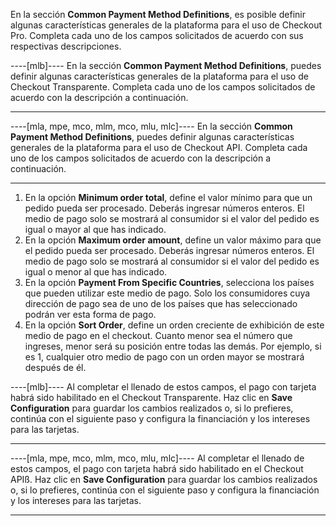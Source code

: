 En la sección **Common Payment Method Definitions**, es posible definir algunas características generales de la plataforma para el uso de Checkout Pro. Completa cada uno de los campos solicitados de acuerdo con sus respectivas descripciones.

----[mlb]----
En la sección **Common Payment Method Definitions**, puedes definir algunas características generales de la plataforma para el uso de Checkout Transparente. Completa cada uno de los campos solicitados de acuerdo con la descripción a continuación.

------------
----[mla, mpe, mco, mlm, mco, mlu, mlc]----
En la sección **Common Payment Method Definitions**, puedes definir algunas características generales de la plataforma para el uso de Checkout API. Completa cada uno de los campos solicitados de acuerdo con la descripción a continuación.

------------

1. En la opción **Minimum order total**, define el valor mínimo para que un pedido pueda ser procesado. Deberás ingresar números enteros. El medio de pago solo se mostrará al consumidor si el valor del pedido es igual o mayor al que has indicado.
2. En la opción **Maximum order amount**, define un valor máximo para que el pedido pueda ser procesado. Deberás ingresar números enteros. El medio de pago solo se mostrará al consumidor si el valor del pedido es igual o menor al que has indicado.
3. En la opción **Payment From Specific Countries**, selecciona los países que pueden utilizar este medio de pago. Solo los consumidores cuya dirección de pago sea de uno de los países que has seleccionado podrán ver esta forma de pago.
4. En la opción **Sort Order**, define un orden creciente de exhibición de este medio de pago en el checkout. Cuanto menor sea el número que ingreses, menor será su posición entre todas las demás. Por ejemplo, si es 1, cualquier otro medio de pago con un orden mayor se mostrará después de él.

----[mlb]----
Al completar el llenado de estos campos, el pago con tarjeta habrá sido habilitado en el Checkout Transparente. Haz clic en **Save Configuration** para guardar los cambios realizados o, si lo prefieres, continúa con el siguiente paso y configura la financiación y los intereses para las tarjetas.

------------
----[mla, mpe, mco, mlm, mco, mlu, mlc]----
Al completar el llenado de estos campos, el pago con tarjeta habrá sido habilitado en el Checkout APIß. Haz clic en **Save Configuration** para guardar los cambios realizados o, si lo prefieres, continúa con el siguiente paso y configura la financiación y los intereses para las tarjetas.

------------